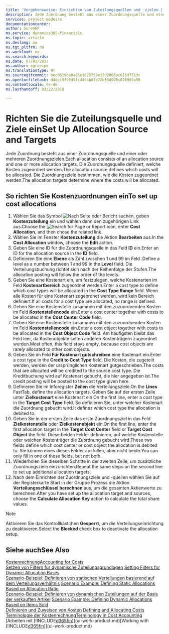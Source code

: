 ```yaml
---
title: 'Vorgehensweise: Einrichten von Zuteilungsquellen und -zielen | Microsoft Docs'
description: Jede Zuordnung besteht aus einer Zuordnungsquelle und einer oder mehreren Zuordnungszielen. Die Zuordnungsquelle definiert, welche Kosten zugeordnet werden. Die Zuordnungsziele bestimmen, wie die Kosten zugeordnet werden.
services: project-madeira
documentationcenter: 
author: SorenGP
ms.service: dynamics365-financials
ms.topic: article
ms.devlang: na
ms.tgt_pltfrm: na
ms.workload: na
ms.search.keywords: 
ms.date: 07/01/2017
ms.author: sgroespe
ms.translationtype: HT
ms.sourcegitcommit: bec0619be0a65e3625759e13d2866ac615d7513c
ms.openlocfilehash: d4dcf5f95d5fc44d4b8fb72b55d905c876989a56
ms.contentlocale: de-de
ms.lasthandoff: 03/22/2018

---
```

# <a name="set-up-allocation-source-and-targets"></a><span data-ttu-id="49268-105">Richten Sie die Zuteilungsquelle und Ziele ein</span><span class="sxs-lookup"><span data-stu-id="49268-105">Set Up Allocation Source and Targets</span></span>
<span data-ttu-id="49268-106">Jede Zuordnung besteht aus einer Zuordnungsquelle und einer oder mehreren Zuordnungszielen.</span><span class="sxs-lookup"><span data-stu-id="49268-106">Each allocation consists of an allocation source and one or more allocation targets.</span></span> <span data-ttu-id="49268-107">Die Zuordnungsquelle definiert, welche Kosten zugeordnet werden.</span><span class="sxs-lookup"><span data-stu-id="49268-107">The allocation source defines which costs will be allocated.</span></span> <span data-ttu-id="49268-108">Die Zuordnungsziele bestimmen, wie die Kosten zugeordnet werden.</span><span class="sxs-lookup"><span data-stu-id="49268-108">The allocation targets determine where the costs will be allocated.</span></span>  

## <a name="to-set-up-cost-allocations"></a><span data-ttu-id="49268-109">So richten Sie Kostenzuordnungen ein</span><span class="sxs-lookup"><span data-stu-id="49268-109">To set up cost allocations</span></span>  
1.  <span data-ttu-id="49268-110">Wählen Sie das Symbol ![Nach Seite oder Bericht suchen](media/ui-search/search_small.png "Symbol Nach Seite oder Bericht suchen"), geben **Kostenzuteilung** ein und wählen dann den zugehörigen Link aus.</span><span class="sxs-lookup"><span data-stu-id="49268-110">Choose the ![Search for Page or Report](media/ui-search/search_small.png "Search for Page or Report icon") icon, enter **Cost Allocation**, and then chose the related link.</span></span>  
2.  <span data-ttu-id="49268-111">Wählen Sie im Fenster **Kostenzuteilung** die Aktion **Bearbeiten** aus.</span><span class="sxs-lookup"><span data-stu-id="49268-111">In the **Cost Allocation** window, choose the **Edit** action.</span></span>  
3.  <span data-ttu-id="49268-112">Geben Sie eine ID für die Zuordnungsquelle in das Feld **ID** ein.</span><span class="sxs-lookup"><span data-stu-id="49268-112">Enter an ID for the allocation source in the **ID** field.</span></span>  
4.  <span data-ttu-id="49268-113">Definieren Sie eine **Ebene** als Zahl zwischen 1 und 99 im Feld .</span><span class="sxs-lookup"><span data-stu-id="49268-113">Define a level as a number between 1 and 99 in the **Level** field.</span></span> <span data-ttu-id="49268-114">Die Verteilungsbuchung richtet sich nach der Reihenfolge der Stufen.</span><span class="sxs-lookup"><span data-stu-id="49268-114">The allocation posting will follow the order of the levels.</span></span>  
5.  <span data-ttu-id="49268-115">Geben Sie eine Kostenart ein, um festzulegen, welche Kostenarten im Feld **Kostenartbereich** zugeordnet werden.</span><span class="sxs-lookup"><span data-stu-id="49268-115">Enter a cost type to define which cost types will be allocated in the **Cost Type Range** field.</span></span> <span data-ttu-id="49268-116">Wenn alle Kosten für eine Kostenart zugeordnet werden, wird kein Bereich definiert.</span><span class="sxs-lookup"><span data-stu-id="49268-116">If all costs for a cost type are allocated, no range is defined.</span></span>  
6.  <span data-ttu-id="49268-117">Geben Sie eine Kostenstelle zusammen mit den zuzuordnenden Kosten im Feld **Kostenstellencode** ein.</span><span class="sxs-lookup"><span data-stu-id="49268-117">Enter a cost center together with costs to be allocated in the **Cost Center Code** field.</span></span>  
7.  <span data-ttu-id="49268-118">Geben Sie eine Kostenstelle zusammen mit den zuzuordnenden Kosten im Feld **Kostenstellencode** ein.</span><span class="sxs-lookup"><span data-stu-id="49268-118">Enter a cost object together with costs to be allocated in the **Cost Object Code** field.</span></span> <span data-ttu-id="49268-119">Am häufigsten bleibt das Feld leer, da Kostenobjekte selten anderen Kostenträgern zugeordnet werden.</span><span class="sxs-lookup"><span data-stu-id="49268-119">Most often, this field stays empty, because cost objects are rarely allocated to other cost objects.</span></span>  
8.  <span data-ttu-id="49268-120">Geben Sie im Feld **Für Kostenart gutschreiben** eine Kostenart ein.</span><span class="sxs-lookup"><span data-stu-id="49268-120">Enter a cost type in the **Credit to Cost Type** field.</span></span> <span data-ttu-id="49268-121">Die Kosten, die zugeteilt werden, werden der ursprünglichen Kostenart gutgeschrieben.</span><span class="sxs-lookup"><span data-stu-id="49268-121">The costs that are allocated will be credited to the source cost type.</span></span> <span data-ttu-id="49268-122">Die Kreditbuchung wird auf Kostenart gebucht, die hier angegeben ist.</span><span class="sxs-lookup"><span data-stu-id="49268-122">The credit posting will be posted to the cost type given here.</span></span>  
9. <span data-ttu-id="49268-123">Definieren Sie im Inforegister **Zeilen** die Verteilungsziele.</span><span class="sxs-lookup"><span data-stu-id="49268-123">On the **Lines** FastTab, define the allocation targets.</span></span> <span data-ttu-id="49268-124">Geben Sie auf der ersten Zeile unter **Zielkostenart** eine Kostenart ein.</span><span class="sxs-lookup"><span data-stu-id="49268-124">On the first line, enter a cost type in the **Target Cost Type** field.</span></span> <span data-ttu-id="49268-125">So definieren Sie, unter welcher Kostenart die Zuordnung gebucht wird.</span><span class="sxs-lookup"><span data-stu-id="49268-125">It defines which cost type the allocation is debited to.</span></span>  
10. <span data-ttu-id="49268-126">Geben Sie in der ersten Zeile das erste Zuordnungsziel in das Feld **Zielkostenstelle** oder **Zielkostenobjekt** ein.</span><span class="sxs-lookup"><span data-stu-id="49268-126">On the first line, enter the first allocation target in the **Target Cost Center** field or **Target Cost Object** the field.</span></span> <span data-ttu-id="49268-127">Diese beiden Felder definieren, auf welche Kostenstelle oder welchen Kostenträger die Zuordnung gebucht wird.</span><span class="sxs-lookup"><span data-stu-id="49268-127">These two fields define which cost center or cost object the allocation is debited to.</span></span> <span data-ttu-id="49268-128">Sie können eines dieses Felder ausfüllen, aber nicht beide.</span><span class="sxs-lookup"><span data-stu-id="49268-128">You can only fill in one of these fields, but not both.</span></span>  
11. <span data-ttu-id="49268-129">Wiederholen Sie dieselben Schritte in der zweiten Zeile, um zusätzliche Zuordnungsziele einzurichten.</span><span class="sxs-lookup"><span data-stu-id="49268-129">Repeat the same steps on the second line to set up additional allocation targets.</span></span>  
12. <span data-ttu-id="49268-130">Nach dem Einrichten der Zuordnungsziele und -quellen wählen Sie auf der Registerkarte Start in der Gruppe Prozess die Aktion **Verteilungsschlüssel berechnen** aus, um die gesamten Aktienwerte zu berechnen.</span><span class="sxs-lookup"><span data-stu-id="49268-130">After you have set up the allocation target and sources, choose the **Calculate Allocation Key** action to calculate the total share values.</span></span>  

> [!NOTE]  
>  <span data-ttu-id="49268-131">Aktivieren Sie das Kontrollkästchen **Gesperrt**, um die Verteilungseinrichtung zu deaktivieren.</span><span class="sxs-lookup"><span data-stu-id="49268-131">Select the **Blocked** check box to deactivate the allocation setup.</span></span>  

## <a name="see-also"></a><span data-ttu-id="49268-132">Siehe auch</span><span class="sxs-lookup"><span data-stu-id="49268-132">See Also</span></span>  
[<span data-ttu-id="49268-133">Kostenrechnung</span><span class="sxs-lookup"><span data-stu-id="49268-133">Accounting for Costs</span></span>](finance-manage-cost-accounting.md)  
 <span data-ttu-id="49268-134">[Setzen von Filtern für dynamische Zuteilungsgrundlagen](finance-setting-filters-for-dynamic-allocation-bases.md) </span><span class="sxs-lookup"><span data-stu-id="49268-134">[Setting Filters for Dynamic Allocation Bases](finance-setting-filters-for-dynamic-allocation-bases.md) </span></span>  
 <span data-ttu-id="49268-135">[Szenario-Beispiel: Definieren von statischen Verteilungen basierend auf dem Verteilungsverhältnis](finance-scenario-example-defining-static-allocations-based-on-allocation-ratio.md) </span><span class="sxs-lookup"><span data-stu-id="49268-135">[Scenario Example: Defining Static Allocations Based on Allocation Ratio](finance-scenario-example-defining-static-allocations-based-on-allocation-ratio.md) </span></span>  
 <span data-ttu-id="49268-136">[Szenario-Beispiel: Definieren von dynamischen Zuteilungen auf der Basis der verkauften Artikel](finance-scenario-example-defining-dynamic-allocations-based-on-items-sold.md) </span><span class="sxs-lookup"><span data-stu-id="49268-136">[Scenario Example: Defining Dynamic Allocations Based on Items Sold](finance-scenario-example-defining-dynamic-allocations-based-on-items-sold.md) </span></span>  
 <span data-ttu-id="49268-137">[Definieren und Zuweisen von Kosten](finance-define-and-allocate-costs.md) </span><span class="sxs-lookup"><span data-stu-id="49268-137">[Defining and Allocating Costs](finance-define-and-allocate-costs.md) </span></span>  
 [<span data-ttu-id="49268-138">Terminologie der Kostenrechnung</span><span class="sxs-lookup"><span data-stu-id="49268-138">Terminology in Cost Accounting</span></span>](finance-terminology-in-cost-accounting.md)  
 <span data-ttu-id="49268-139">[Arbeiten mit [!INCLUDE[d365fin](includes/d365fin_md.md)]](ui-work-product.md)</span><span class="sxs-lookup"><span data-stu-id="49268-139">[Working with [!INCLUDE[d365fin](includes/d365fin_md.md)]](ui-work-product.md)</span></span>

